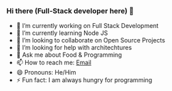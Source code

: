 ### Hi there (Full-Stack developer here) 👋

- 🔭 I’m currently working on Full Stack Development
- 🌱 I’m currently learning Node JS
- 👯 I’m looking to collaborate on Open Source Projects
- 🤔 I’m looking for help with architechtures
- 💬 Ask me about Food & Programming
- 📫 How to reach me: [Email](mailto:3cyber0punk00@gmail.com)
- 😄 Pronouns: He/Him
- ⚡ Fun fact: I am always hungry for programming

